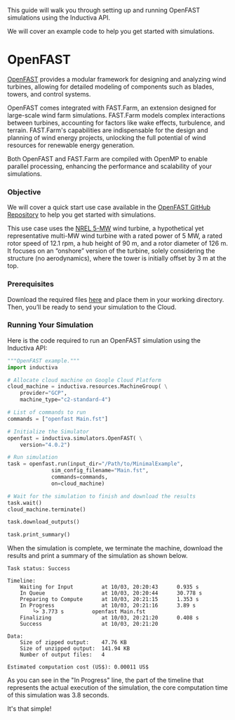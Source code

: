 This guide will walk you through setting up and running OpenFAST simulations using the Inductiva API.

We will cover an example code to help you get started with simulations.

# OpenFAST

[OpenFAST](https://www.nrel.gov/wind/nwtc/openfast.html) provides a 
modular framework for designing and analyzing wind turbines, allowing for 
detailed modeling of components such as blades, towers, and control systems.

OpenFAST comes integrated with FAST.Farm, an extension designed for 
large-scale wind farm simulations. FAST.Farm models complex interactions 
between turbines, accounting for factors like wake effects, turbulence, 
and terrain. FAST.Farm's capabilities are indispensable for the design 
and planning of wind energy projects, unlocking the full potential of 
wind resources for renewable energy generation.

Both OpenFAST and FAST.Farm are compiled with OpenMP to enable parallel processing, enhancing the performance and scalability of your simulations.

### Objective

We will cover a quick start use case available in the [OpenFAST GitHub Repository](https://github.com/openfast) to help you get started with simulations.

This use case uses the [NREL 5-MW](https://www.nrel.gov/docs/fy09osti/38060.pdf) wind turbine, a hypothetical yet representative multi-MW wind turbine with a rated power of 5 MW, a rated rotor speed of 12.1 rpm, a hub height of 90 m, and a rotor diameter of 126 m. It focuses on an “onshore” version
of the turbine, solely considering the structure (no aerodynamics), where the tower is initially offset by 3 m at the top.

### Prerequisites

Download the required files [here](https://github.com/OpenFAST/r-test/tree/main/glue-codes/openfast/MinimalExample) and place them in your working directory. Then, you’ll be ready to send your simulation to the Cloud.

### Running Your Simulation

Here is the code required to run an OpenFAST simulation using the Inductiva API:

```python
"""OpenFAST example."""
import inductiva

# Allocate cloud machine on Google Cloud Platform
cloud_machine = inductiva.resources.MachineGroup( \
    provider="GCP",
    machine_type="c2-standard-4")

# List of commands to run
commands = ["openfast Main.fst"]

# Initialize the Simulator
openfast = inductiva.simulators.OpenFAST( \
    version="4.0.2")

# Run simulation
task = openfast.run(input_dir="/Path/to/MinimalExample",
              sim_config_filename="Main.fst",
              commands=commands,
              on=cloud_machine)

# Wait for the simulation to finish and download the results
task.wait()
cloud_machine.terminate()

task.download_outputs()

task.print_summary()
```

When the simulation is complete, we terminate the machine, download the results and print a summary of the simulation as shown below.

```
Task status: Success

Timeline:
	Waiting for Input         at 10/03, 20:20:43      0.935 s
	In Queue                  at 10/03, 20:20:44      30.778 s
	Preparing to Compute      at 10/03, 20:21:15      1.353 s
	In Progress               at 10/03, 20:21:16      3.89 s
		└> 3.773 s         openfast Main.fst
	Finalizing                at 10/03, 20:21:20      0.408 s
	Success                   at 10/03, 20:21:20      

Data:
	Size of zipped output:    47.76 KB
	Size of unzipped output:  141.94 KB
	Number of output files:   4

Estimated computation cost (US$): 0.00011 US$
```

As you can see in the "In Progress" line, the part of the timeline that represents the actual execution of the simulation, 
the core computation time of this simulation was 3.8 seconds.

It's that simple!